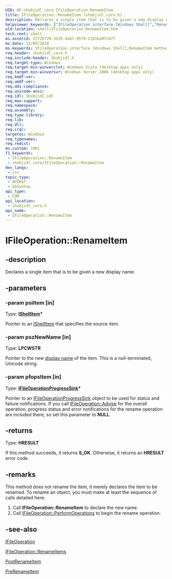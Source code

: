 ```yaml
---
UID: NF:shobjidl_core.IFileOperation.RenameItem
title: IFileOperation::RenameItem (shobjidl_core.h)
description: Declares a single item that is to be given a new display name.
helpviewer_keywords: ["IFileOperation interface [Windows Shell]","RenameItem method","IFileOperation.RenameItem","IFileOperation::RenameItem","RenameItem","RenameItem method [Windows Shell]","RenameItem method [Windows Shell]","IFileOperation interface","_shell_IFileOperation_RenameItem","shell.IFileOperation_RenameItem","shobjidl_core/IFileOperation::RenameItem"]
old-location: shell\IFileOperation_RenameItem.htm
tech.root: shell
ms.assetid: 2f72b729-3535-4ab7-9579-21b1ba97c67f
ms.date: 12/05/2018
ms.keywords: IFileOperation interface [Windows Shell],RenameItem method, IFileOperation.RenameItem, IFileOperation::RenameItem, RenameItem, RenameItem method [Windows Shell], RenameItem method [Windows Shell],IFileOperation interface, _shell_IFileOperation_RenameItem, shell.IFileOperation_RenameItem, shobjidl_core/IFileOperation::RenameItem
req.header: shobjidl_core.h
req.include-header: Shobjidl.h
req.target-type: Windows
req.target-min-winverclnt: Windows Vista [desktop apps only]
req.target-min-winversvr: Windows Server 2008 [desktop apps only]
req.kmdf-ver: 
req.umdf-ver: 
req.ddi-compliance: 
req.unicode-ansi: 
req.idl: Shobjidl.idl
req.max-support: 
req.namespace: 
req.assembly: 
req.type-library: 
req.lib: 
req.dll: 
req.irql: 
targetos: Windows
req.typenames: 
req.redist: 
ms.custom: 19H1
f1_keywords:
 - IFileOperation::RenameItem
 - shobjidl_core/IFileOperation::RenameItem
dev_langs:
 - c++
topic_type:
 - APIRef
 - kbSyntax
api_type:
 - COM
api_location:
 - shobjidl_core.h
api_name:
 - IFileOperation::RenameItem
---
```


# IFileOperation::RenameItem


## -description

Declares a single item that is to be given a new display name.

## -parameters

### -param psiItem [in]

Type: <b><a href="/windows/desktop/api/shobjidl_core/nn-shobjidl_core-ishellitem">IShellItem</a>*</b>

Pointer to an <a href="/windows/desktop/api/shobjidl_core/nn-shobjidl_core-ishellitem">IShellItem</a> that specifies the source item.

### -param pszNewName [in]

Type: <b>LPCWSTR</b>

Pointer to the new <a href="/windows/desktop/api/shobjidl_core/nf-shobjidl_core-ishellitem-getdisplayname">display name</a> of the item. This is a null-terminated, Unicode string.

### -param pfopsItem [in]

Type: <b><a href="/windows/desktop/api/shobjidl_core/nn-shobjidl_core-ifileoperationprogresssink">IFileOperationProgressSink</a>*</b>

Pointer to an <a href="/windows/desktop/api/shobjidl_core/nn-shobjidl_core-ifileoperationprogresssink">IFileOperationProgressSink</a> object to be used for status and failure notifications. If you call <a href="/windows/desktop/api/shobjidl_core/nf-shobjidl_core-ifileoperation-advise">IFileOperation::Advise</a> for the overall operation, progress status and error notifications for the rename operation are included there, so set this parameter to <b>NULL</b>.

## -returns

Type: <b>HRESULT</b>

If this method succeeds, it returns <b xmlns:loc="http://microsoft.com/wdcml/l10n">S_OK</b>. Otherwise, it returns an <b xmlns:loc="http://microsoft.com/wdcml/l10n">HRESULT</b> error code.

## -remarks

This method does not rename the item, it merely declares the item to be renamed. To rename an object, you must make at least the sequence of calls detailed here:
                

<ol>
<li>Call <b>IFileOperation::RenameItem</b> to declare the new name.</li>
<li>Call <a href="/windows/desktop/api/shobjidl_core/nf-shobjidl_core-ifileoperation-performoperations">IFileOperation::PerformOperations</a> to begin the rename operation.</li>
</ol>

## -see-also

<a href="/windows/desktop/api/shobjidl_core/nn-shobjidl_core-ifileoperation">IFileOperation</a>



<a href="/windows/desktop/api/shobjidl_core/nf-shobjidl_core-ifileoperation-renameitems">IFileOperation::RenameItems</a>



<a href="/windows/desktop/api/shobjidl_core/nf-shobjidl_core-ifileoperationprogresssink-postrenameitem">PostRenameItem</a>



<a href="/windows/desktop/api/shobjidl_core/nf-shobjidl_core-ifileoperationprogresssink-prerenameitem">PreRenameItem</a>

